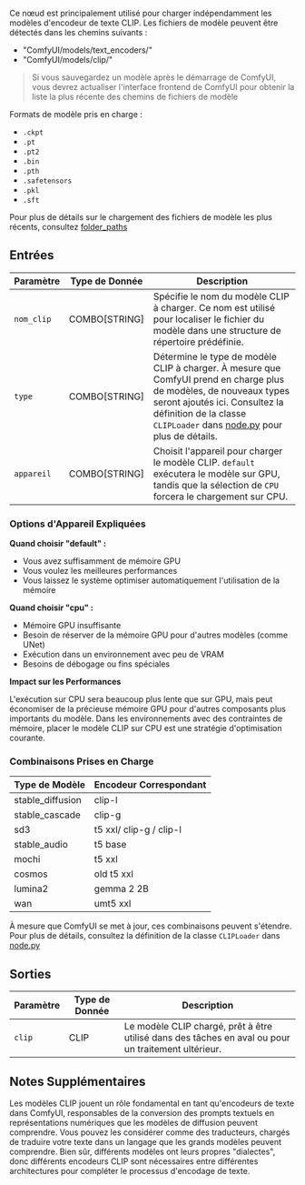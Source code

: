Ce nœud est principalement utilisé pour charger indépendamment les modèles d'encodeur de texte CLIP.
Les fichiers de modèle peuvent être détectés dans les chemins suivants :

- "ComfyUI/models/text_encoders/"
- "ComfyUI/models/clip/"

> Si vous sauvegardez un modèle après le démarrage de ComfyUI, vous devrez actualiser l'interface frontend de ComfyUI pour obtenir la liste la plus récente des chemins de fichiers de modèle

Formats de modèle pris en charge :

- `.ckpt`
- `.pt`
- `.pt2`
- `.bin`
- `.pth`
- `.safetensors`
- `.pkl`
- `.sft`

Pour plus de détails sur le chargement des fichiers de modèle les plus récents, consultez [folder_paths](https://github.com/comfyanonymous/ComfyUI/blob/master/folder_paths.py)

## Entrées

| Paramètre     | Type de Donnée | Description |
|---------------|----------------|-------------|
| `nom_clip`    | COMBO[STRING]  | Spécifie le nom du modèle CLIP à charger. Ce nom est utilisé pour localiser le fichier du modèle dans une structure de répertoire prédéfinie. |
| `type`        | COMBO[STRING]  | Détermine le type de modèle CLIP à charger. À mesure que ComfyUI prend en charge plus de modèles, de nouveaux types seront ajoutés ici. Consultez la définition de la classe `CLIPLoader` dans [node.py](https://github.com/comfyanonymous/ComfyUI/blob/master/nodes.py) pour plus de détails. |
| `appareil`    | COMBO[STRING]  | Choisit l'appareil pour charger le modèle CLIP. `default` exécutera le modèle sur GPU, tandis que la sélection de `CPU` forcera le chargement sur CPU. |

### Options d'Appareil Expliquées

**Quand choisir "default" :**

- Vous avez suffisamment de mémoire GPU
- Vous voulez les meilleures performances
- Vous laissez le système optimiser automatiquement l'utilisation de la mémoire

**Quand choisir "cpu" :**

- Mémoire GPU insuffisante
- Besoin de réserver de la mémoire GPU pour d'autres modèles (comme UNet)
- Exécution dans un environnement avec peu de VRAM
- Besoins de débogage ou fins spéciales

**Impact sur les Performances**

L'exécution sur CPU sera beaucoup plus lente que sur GPU, mais peut économiser de la précieuse mémoire GPU pour d'autres composants plus importants du modèle. Dans les environnements avec des contraintes de mémoire, placer le modèle CLIP sur CPU est une stratégie d'optimisation courante.

### Combinaisons Prises en Charge

| Type de Modèle | Encodeur Correspondant |
|----------------|------------------------|
| stable_diffusion | clip-l |
| stable_cascade | clip-g |
| sd3 | t5 xxl/ clip-g / clip-l |
| stable_audio | t5 base |
| mochi | t5 xxl |
| cosmos | old t5 xxl |
| lumina2 | gemma 2 2B |
| wan | umt5 xxl |

À mesure que ComfyUI se met à jour, ces combinaisons peuvent s'étendre. Pour plus de détails, consultez la définition de la classe `CLIPLoader` dans [node.py](https://github.com/comfyanonymous/ComfyUI/blob/master/nodes.py)

## Sorties

| Paramètre | Type de Donnée | Description |
|-----------|---------------|-------------|
| `clip`    | CLIP         | Le modèle CLIP chargé, prêt à être utilisé dans des tâches en aval ou pour un traitement ultérieur. |

## Notes Supplémentaires

Les modèles CLIP jouent un rôle fondamental en tant qu'encodeurs de texte dans ComfyUI, responsables de la conversion des prompts textuels en représentations numériques que les modèles de diffusion peuvent comprendre. Vous pouvez les considérer comme des traducteurs, chargés de traduire votre texte dans un langage que les grands modèles peuvent comprendre. Bien sûr, différents modèles ont leurs propres "dialectes", donc différents encodeurs CLIP sont nécessaires entre différentes architectures pour compléter le processus d'encodage de texte.
